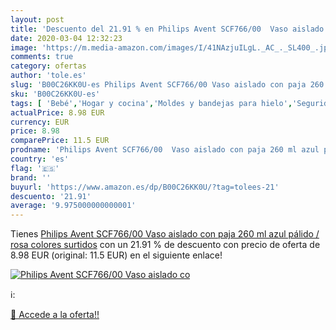 ```yaml
---
layout: post
title: 'Descuento del 21.91 % en Philips Avent SCF766/00  Vaso aislado co'
date: 2020-03-04 12:32:23
image: 'https://m.media-amazon.com/images/I/41NAzjuILgL._AC_._SL400_.jpg'
comments: true
category: ofertas
author: 'tole.es'
slug: 'B00C26KK0U-es Philips Avent SCF766/00 Vaso aislado con paja 260 ml azul...'
sku: 'B00C26KK0U-es'
tags: [ 'Bebé','Hogar y cocina','Moldes y bandejas para hielo','Seguridad','Utensilios de bar','Utensilios de cocina','Vigilabebés','avent', ]
actualPrice: 8.98 EUR
currency: EUR
price: 8.98
comparePrice: 11.5 EUR
prodname: 'Philips Avent SCF766/00  Vaso aislado con paja 260 ml azul pálido / rosa  colores surtidos'
country: 'es'
flag: '🇪🇸'
brand: ''
buyurl: 'https://www.amazon.es/dp/B00C26KK0U/?tag=tolees-21'
descuento: '21.91'
average: '9.975000000000001'
---
```


Tienes [Philips Avent SCF766/00  Vaso aislado con paja 260 ml azul pálido / rosa  colores surtidos](https://www.amazon.es/dp/B00C26KK0U/?tag=tolees-21) con un 21.91 % de descuento con precio de oferta de 8.98 EUR (original: 11.5 EUR) en el siguiente enlace!

[![Philips Avent SCF766/00  Vaso aislado co](https://m.media-amazon.com/images/I/41NAzjuILgL._AC_._SL400_.jpg)](https://www.amazon.es/dp/B00C26KK0U/?tag=tolees-21)

ℹ️:


[🛒 Accede a la oferta!!](https://www.amazon.es/dp/B00C26KK0U/?tag=tolees-21)
